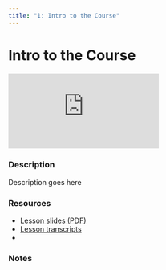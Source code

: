 ```yaml
---
title: "1: Intro to the Course"
---
```


# Intro to the Course

<div class='embed-container'><iframe src='https://player.vimeo.com/video/320884124' frameborder='0' webkitAllowFullScreen mozallowfullscreen allowFullScreen></iframe></div>

### Description

Description goes here

### Resources

- [Lesson slides (PDF)](https://wvww.googledrive.com/file_public_link)
- [Lesson transcripts](https://wvww.googledrive.com/file_public_link)
- 


### Notes